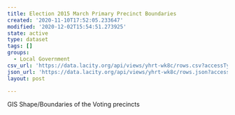 ```yaml
---
title: Election 2015 March Primary Precinct Boundaries
created: '2020-11-10T17:52:05.233647'
modified: '2020-12-02T15:54:51.273925'
state: active
type: dataset
tags: []
groups:
  - Local Government
csv_url: 'https://data.lacity.org/api/views/yhrt-wk8c/rows.csv?accessType=DOWNLOAD'
json_url: 'https://data.lacity.org/api/views/yhrt-wk8c/rows.json?accessType=DOWNLOAD'
layout: post

---
```

GIS Shape/Boundaries of the Voting precincts
